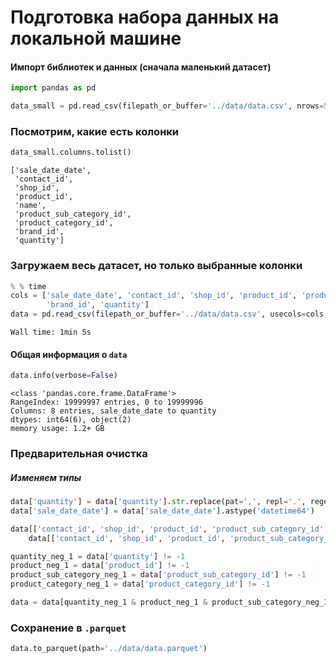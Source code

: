 ﻿# Подготовка набора данных на локальной машине

#### Импорт библиотек и данных (сначала маленький датасет)

```python
import pandas as pd

data_small = pd.read_csv(filepath_or_buffer='../data/data.csv', nrows=5)
```

### Посмотрим, какие есть колонки

```python
data_small.columns.tolist()
```

```text
['sale_date_date',
 'contact_id',
 'shop_id',
 'product_id',
 'name',
 'product_sub_category_id',
 'product_category_id',
 'brand_id',
 'quantity']
```

### Загружаем весь датасет, но только выбранные колонки

```python
% % time
cols = ['sale_date_date', 'contact_id', 'shop_id', 'product_id', 'product_sub_category_id', 'product_category_id',
        'brand_id', 'quantity']
data = pd.read_csv(filepath_or_buffer='../data/data.csv', usecols=cols, nrows=19999997)
```

```text
Wall time: 1min 5s
```

#### Общая информация о `data`

```python
data.info(verbose=False)
```

```text
<class 'pandas.core.frame.DataFrame'>
RangeIndex: 19999997 entries, 0 to 19999996
Columns: 8 entries, sale_date_date to quantity
dtypes: int64(6), object(2)
memory usage: 1.2+ GB
```

### Предварительная очистка

##### Изменяем типы

```python
data['quantity'] = data['quantity'].str.replace(pat=',', repl='.', regex=False).astype('float')
data['sale_date_date'] = data['sale_date_date'].astype('datetime64')

data[['contact_id', 'shop_id', 'product_id', 'product_sub_category_id', 'product_category_id', 'brand_id']] = \
    data[['contact_id', 'shop_id', 'product_id', 'product_sub_category_id', 'product_category_id', 'brand_id']].astype(int)
```

```python
quantity_neg_1 = data['quantity'] != -1
product_neg_1 = data['product_id'] != -1
product_sub_category_neg_1 = data['product_sub_category_id'] != -1
product_category_neg_1 = data['product_category_id'] != -1

data = data[quantity_neg_1 & product_neg_1 & product_sub_category_neg_1 & product_category_neg_1]
```

### Сохранение в `.parquet`

```python
data.to_parquet(path='../data/data.parquet')
```
